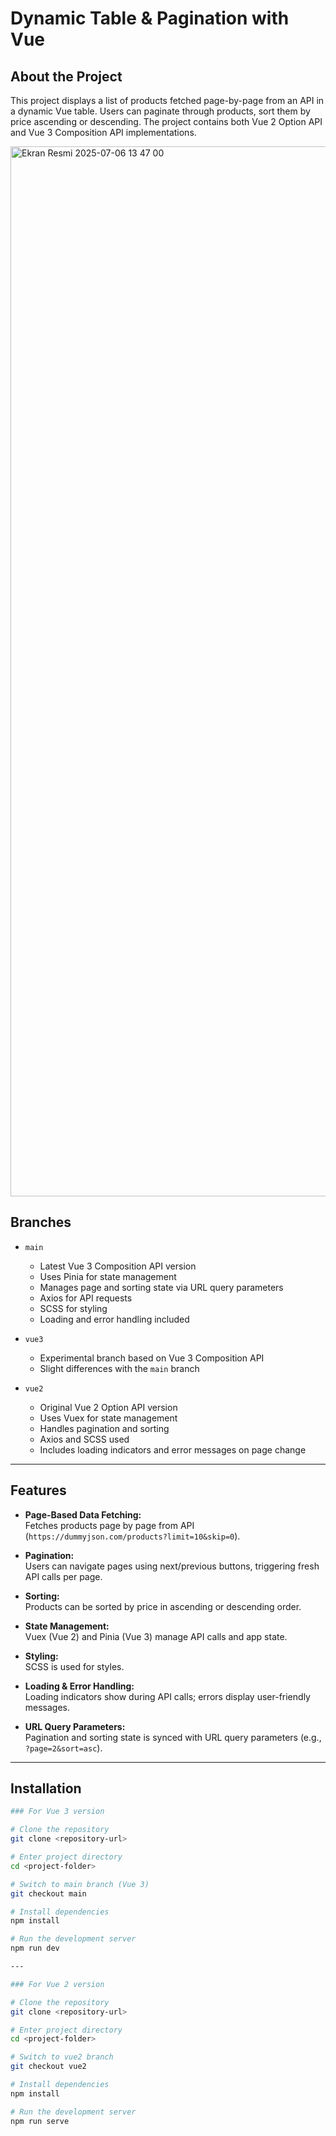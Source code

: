 # Dynamic Table & Pagination with Vue

## About the Project

This project displays a list of products fetched page-by-page from an API in a dynamic Vue table. Users can paginate through products, sort them by price ascending or descending. The project contains both Vue 2 Option API and Vue 3 Composition API implementations.

<img width="1680" alt="Ekran Resmi 2025-07-06 13 47 00" src="https://github.com/user-attachments/assets/ce8d96d5-c405-425f-beb5-7516add07fce" />

## Branches

- `main`

  - Latest Vue 3 Composition API version
  - Uses Pinia for state management
  - Manages page and sorting state via URL query parameters
  - Axios for API requests
  - SCSS for styling
  - Loading and error handling included

- `vue3`

  - Experimental branch based on Vue 3 Composition API
  - Slight differences with the `main` branch

- `vue2`
  - Original Vue 2 Option API version
  - Uses Vuex for state management
  - Handles pagination and sorting
  - Axios and SCSS used
  - Includes loading indicators and error messages on page change

---

## Features

- **Page-Based Data Fetching:**  
  Fetches products page by page from API (`https://dummyjson.com/products?limit=10&skip=0`).

- **Pagination:**  
  Users can navigate pages using next/previous buttons, triggering fresh API calls per page.

- **Sorting:**  
  Products can be sorted by price in ascending or descending order.

- **State Management:**  
  Vuex (Vue 2) and Pinia (Vue 3) manage API calls and app state.

- **Styling:**  
  SCSS is used for styles.

- **Loading & Error Handling:**  
  Loading indicators show during API calls; errors display user-friendly messages.

- **URL Query Parameters:**  
  Pagination and sorting state is synced with URL query parameters (e.g., `?page=2&sort=asc`).

---

## Installation

```bash
### For Vue 3 version

# Clone the repository
git clone <repository-url>

# Enter project directory
cd <project-folder>

# Switch to main branch (Vue 3)
git checkout main

# Install dependencies
npm install

# Run the development server
npm run dev

---

### For Vue 2 version

# Clone the repository
git clone <repository-url>

# Enter project directory
cd <project-folder>

# Switch to vue2 branch
git checkout vue2

# Install dependencies
npm install

# Run the development server
npm run serve
```
